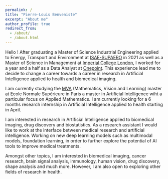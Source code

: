 ```yaml
---
permalink: /
title: "Pierre-Louis Benveniste"
excerpt: "About me"
author_profile: true
redirect_from: 
  - /about/
  - /about.html
---
```


Hello !
After graduating a Master of Science Industrial Engineering applied to Energy, Transport and Environment at [ISAE-SUPAERO](https://www.isae-supaero.fr/fr/) in 2021 as well as a Master of Science in Management at [Imperial College London](https://www.imperial.ac.uk/), I worked for a year and a half as a Data Analyst at [Onepoint](https://www.groupeonepoint.com/fr/). This experience lead me to decide to change a career towards a career in research in Artificial Intelligence applied to health and biomedical imaging. 

I am currently studying the [MVA](https://www.master-mva.com/) (Mathematics, Vision and Learning) master at Ecole Normale Supérieure in Paris a master in Artificial Intelligence wiht a particular focus on Applied Mathematics. I am currently looking for a 6 months research internship in Artificial Intelligence applied to health starting in April. 

I am interested in research in Artificial Intelligence applied to biomedical imaging, drug discovery and biostatistics. As a research assistant I would like to work at the interface between medical research and artificial intelligence. Working on new deep learning models such as multimodal models, foundation learning, in order to further explore the potential of AI tools to improve medical treatments. 

Amongst other topics, I am interested in biomedical imaging, cancer research, brain signal analysis, immunology, human vision, drug discovery, shape analysis and much more. However, I am also open to exploring other fields of research in health. 
